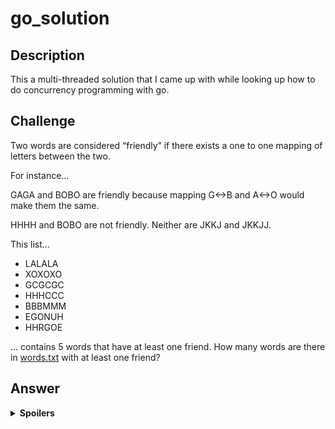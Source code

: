 # go_solution
## Description
This a multi-threaded solution that I came up with while looking up how to do concurrency programming with go.

## Challenge
Two words are considered “friendly” if there exists a one to one mapping of letters between the two.

For instance…

GAGA and BOBO are friendly because mapping G<->B and A<->O would make them the same.

HHHH and BOBO are not friendly. Neither are JKKJ and JKKJJ.

This list…

* LALALA
* XOXOXO
* GCGCGC
* HHHCCC
* BBBMMM
* EGONUH
* HHRGOE

… contains 5 words that have at least one friend. How many words are there in [words.txt](words.txt) with at least one friend?

## Answer
<details>
  <summary><b>Spoilers</b></summary>
  <p><i>2</i></p>
</details>
